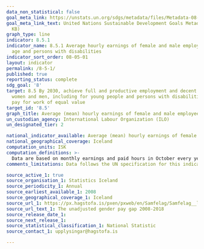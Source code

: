 ```yaml
---
data_non_statistical: false
goal_meta_link: https://unstats.un.org/sdgs/metadata/files/Metadata-08-05-01.pdf
goal_meta_link_text: United Nations Sustainable Development Goals Metadata (PDF 317
  KB)
graph_type: line
indicator: 8.5.1
indicator_name: 8.5.1 Average hourly earnings of female and male employees, by occupation,
  age and persons with disabilities
indicator_sort_order: 08-05-01
layout: indicator
permalink: /8-5-1/
published: true
reporting_status: complete
sdg_goal: '8'
target: 8.5 By 2030, achieve full and productive employment and decent work for all
  women and men, including for young people and persons with disabilities, and equal
  pay for work of equal value
target_id: '8.5'
graph_title: Average (mean) hourly earnings of female and male employees, by occupation
un_custodian_agency: International Labour Organization (ILO)
un_designated_tier: 2

national_indicator_available: Average (mean) hourly earnings of female and male employees, by occupation
national_geographical_coverage: Iceland
computation_units: ISK
computation_definitions: >-
  Data are based on monthly earnings and paid hours in October every year. All regular payments, including overtime, are part of the data. Irregular bonuses are excluded. This earnings concept is similar to total regular earnings in other publications of Statistics Iceland.
comments_limitations: Data follows the UN specification for this indicator. This indicator has been identified in collaboration with topic experts.

source_active_1: true
source_organisation_1: Statistics Iceland
source_periodicity_1: Annual
source_earliest_available_1: 2008
source_geographical_coverage_1: Iceland
source_url_1: https://px.hagstofa.is/pxen/pxweb/en/Samfelag/Samfelag__launogtekjur__1_laun__2_launamunurkynjanna/LAU02000.px
source_url_text_1: The unadjusted gender pay gap 2008-2018
source_release_date_1: 
source_next_release_1: 
source_statistical_classification_1: National Statistic
source_contact_1: upplysingar@hagstofa.is 

---
```

